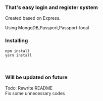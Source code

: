 ### That's easy login and register system
Created based on Express.
<br>

Using MongoDB,Passport,Passport-local
### Installing
```routeros
npm install
yarn install
```
<br>

### Will be updated on future
Todo:
Rewrite README
<br>
Fix some unnecessary codes